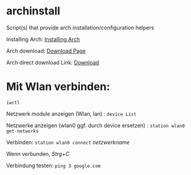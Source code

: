 # archinstall
Script(s) that provide arch installation/configuration helpers

Installing Arch: [Installing Arch](https://wiki.archlinux.org/title/Installation_guide)

Arch download: [Download Page](https://archlinux.org/download/)

Arch direct download Link: [Download](https://mirror.informatik.tu-freiberg.de/arch/iso/2024.09.01/)

Mit Wlan verbinden:
==========
`iwctl`

Netzwerk module anzeigen (Wlan, lan) : `device List`

Netzwerke anzeigen (wlan0 ggf. durch device ersetzen) : `station wlan0 get-networks`

Verbinden: `station wlan0 connect` *netzwerkname*

Wenn verbunden, *Strg+C*

Verbindung testen: `ping 3 google.com`
